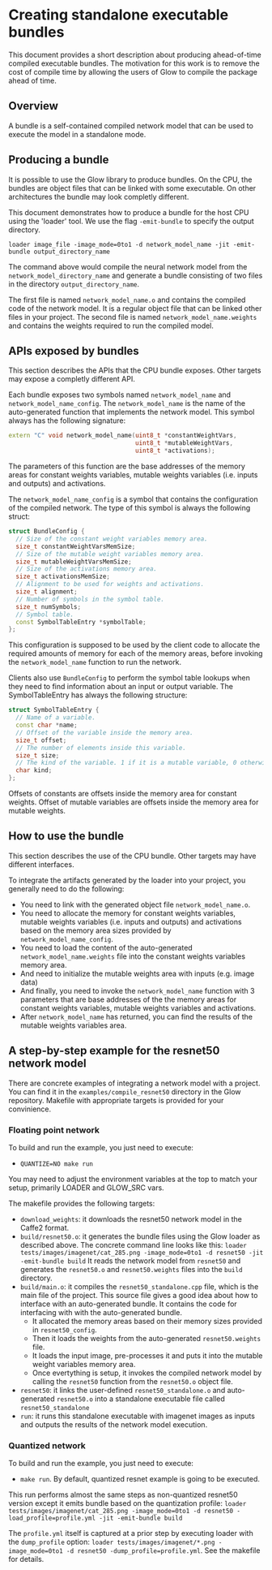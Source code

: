 # Creating standalone executable bundles

This document provides a short description about producing ahead-of-time
compiled executable bundles. The motivation for this work is to remove the cost
of compile time by allowing the users of Glow to compile the package ahead of
time.

## Overview

A bundle is a self-contained compiled network model that can be used to execute
the model in a standalone mode.

## Producing a bundle

It is possible to use the Glow library to produce bundles. On the CPU, the
bundles are object files that can be linked with some executable. On other
architectures the bundle may look completly different.

This document demonstrates how to produce a bundle for the host CPU using the
'loader' tool.  We use the flag `-emit-bundle` to specify the output directory.

```
loader image_file -image_mode=0to1 -d network_model_name -jit -emit-bundle output_directory_name
```

The command above would compile the neural network model from the
`network_model_directory_name` and generate a bundle consisting of two files in
the directory `output_directory_name`.

The first file is named `network_model_name.o` and contains the compiled code of
the network model. It is a regular object file that can be linked other files in
your project.  The second file is named `network_model_name.weights` and
contains the weights required to run the compiled model.

## APIs exposed by bundles

This section describes the APIs that the CPU bundle exposes. Other targets may
expose a completly different API.

Each bundle exposes two symbols named `network_model_name` and
`network_model_name_config`.  The `network_model_name` is the name of the
auto-generated function that implements the network model. This symbol always
has the following signature:

```c++
extern "C" void network_model_name(uint8_t *constantWeightVars,
                                   uint8_t *mutableWeightVars,
                                   uint8_t *activations);
```
The parameters of this function are the base addresses of the memory areas for
constant weights variables, mutable weights variables (i.e. inputs and outputs)
and activations.

The `network_model_name_config` is a symbol that contains the configuration of
the compiled network. The type of this symbol is always the following struct:
```c++
struct BundleConfig {
  // Size of the constant weight variables memory area.
  size_t constantWeightVarsMemSize;
  // Size of the mutable weight variables memory area.
  size_t mutableWeightVarsMemSize;
  // Size of the activations memory area.
  size_t activationsMemSize;
  // Alignment to be used for weights and activations.
  size_t alignment;
  // Number of symbols in the symbol table.
  size_t numSymbols;
  // Symbol table.
  const SymbolTableEntry *symbolTable;
};
```
This configuration is supposed to be used by the client code to allocate the
required amounts of memory for each of the memory areas, before invoking the
`network_model_name` function to run the network.

Clients also use `BundleConfig` to perform the symbol table lookups when they
need to find information about an input or output variable.
The SymbolTableEntry has always the following structure:
```c++
struct SymbolTableEntry {
  // Name of a variable.
  const char *name;
  // Offset of the variable inside the memory area.
  size_t offset;
  // The number of elements inside this variable.
  size_t size;
  // The kind of the variable. 1 if it is a mutable variable, 0 otherwise.
  char kind;
};
```

Offsets of constants are offsets inside the memory area for constant weights.
Offset of mutable variables are offsets inside the memory area for mutable
weights.

## How to use the bundle

This section describes the use of the CPU bundle. Other targets may have
different interfaces.

To integrate the artifacts generated by the loader into your project, you
generally need to do the following:
* You need to link with the generated object file `network_model_name.o`.
* You need to allocate the memory for constant weights variables,
mutable weights variables (i.e. inputs and outputs) and activations based on the
memory area sizes provided by `network_model_name_config`.
* You need to load the content of the auto-generated `network_model_name.weights`
file into the constant weights variables memory area.
* And need to initialize the mutable weights area with inputs (e.g. image data)
* And finally, you need to invoke the `network_model_name` function with 3
parameters that are base addresses of the the memory areas for constant weights variables,
mutable weights variables and activations.
* After `network_model_name` has returned, you can find the results of the mutable weights
variables area.

## A step-by-step example for the resnet50 network model

There are concrete examples of integrating a network model with a project.  You
can find it in the `examples/compile_resnet50` directory in the Glow
repository. Makefile with appropriate targets is provided for your convinience.

### Floating point network
To build and run the example, you just need to execute:
* `QUANTIZE=NO make run`

You may need to adjust the environment variables at the top to match
your setup, primarily LOADER and GLOW_SRC vars.

The makefile provides the following targets:
* `download_weights`: it downloads the resnet50 network model in the Caffe2 format.
* `build/resnet50.o`: it generates the bundle files using the Glow loader as described above.
  The concrete command line looks like this:
  `loader tests/images/imagenet/cat_285.png -image_mode=0to1 -d resnet50 -jit -emit-bundle build`
  It reads the network model from `resnet50` and generates the `resnet50.o`
  and `resnet50.weights` files into the `build` directory.
* `build/main.o`:  it compiles the `resnet50_standalone.cpp` file, which is the main file of the project.
  This source file gives a good idea about how to interface with an auto-generated bundle.
  It contains the code for interfacing with with the auto-generated bundle.
  *  It allocated the memory areas based on their memory sizes provided in `resnet50_config`.
  *  Then it loads the weights from the auto-generated `resnet50.weights` file.
  *  It loads the input image, pre-processes it and puts it into the mutable weight variables
     memory area.
  *  Once evertything is setup, it invokes the compiled network model by calling the
     `resnet50` function from the `resnet50.o` object file.
 * `resnet50`: it links the user-defined `resnet50_standalone.o` and auto-generated `resnet50.o`
  into a standalone executable file called `resnet50_standalone`
  * `run`: it runs this standalone executable with imagenet images as inputs and outputs the
results of the network model execution.

### Quantized network
To build and run the example, you just need to execute:
* `make run`. By default, quantized resnet example is going to be executed.

This run performs almost the same steps as non-quantized resnet50 version
except it emits bundle based on the quantization profile:
`loader tests/images/imagenet/cat_285.png -image_mode=0to1 -d resnet50
-load_profile=profile.yml -jit -emit-bundle build`

The `profile.yml` itself is captured at a prior step by executing loader with the `dump_profile` option:
`loader tests/images/imagenet/*.png -image_mode=0to1 -d resnet50 -dump_profile=profile.yml`.
See the makefile for details.

